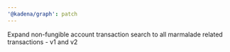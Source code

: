 ```yaml
---
'@kadena/graph': patch
---
```


Expand non-fungible account transaction search to all marmalade related
transactions - v1 and v2
